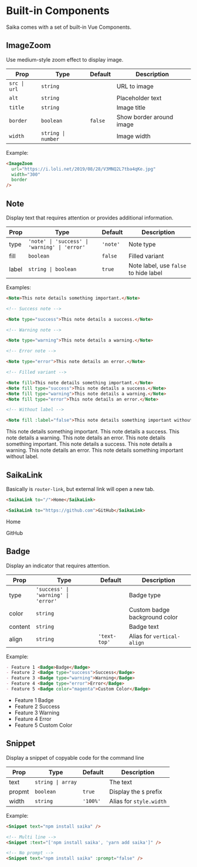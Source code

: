 # Built-in Components

Saika comes with a set of built-in Vue Components.

## ImageZoom

Use medium-style zoom effect to display image.

| Prop         | Type               | Default | Description              |
| ------------ | ------------------ | ------- | ------------------------ |
| `src \| url` | `string`           |         | URL to image             |
| `alt`        | `string`           |         | Placeholder text         |
| `title`      | `string`           |         | Image title              |
| `border`     | `boolean`          | `false` | Show border around image |
| `width`      | `string \| number` |         | Image width              |

Example:

```markdown
<ImageZoom
  url="https://i.loli.net/2019/08/28/V3MNQ2L7tba4qKe.jpg"
  width="300"
  border
/>
```

<ImageZoom
  url="https://i.loli.net/2019/08/28/V3MNQ2L7tba4qKe.jpg"
  width="300"
  border
/>

## Note

Display text that requires attention or provides additional information.

| Prop  | Type                                          | Default  | Description                           |
| ----- | --------------------------------------------- | -------- | ------------------------------------- |
| type  | `'note' \| 'success' \| 'warning' \| 'error'` | `'note'` | Note type                             |
| fill  | `boolean`                                     | `false`  | Filled variant                        |
| label | `string \| boolean`                           | `true`   | Note label, use `false` to hide label |

Examples:

```markdown
<Note>This note details something important.</Note>

<!-- Success note -->

<Note type="success">This note details a success.</Note>

<!-- Warning note -->

<Note type="warning">This note details a warning.</Note>

<!-- Error note -->

<Note type="error">This note details an error.</Note>

<!-- Filled variant -->

<Note fill>This note details something important.</Note>
<Note fill type="success">This note details a success.</Note>
<Note fill type="warning">This note details a warning.</Note>
<Note fill type="error">This note details an error.</Note>

<!-- Without label -->

<Note fill :label="false">This note details something important without label.</Note>
```

<Note>This note details something important.</Note>
<Note type="success">This note details a success.</Note>
<Note type="warning">This note details a warning.</Note>
<Note type="error">This note details an error.</Note>
<Note fill>This note details something important.</Note>
<Note fill type="success">This note details a success.</Note>
<Note fill type="warning">This note details a warning.</Note>
<Note fill type="error">This note details an error.</Note>
<Note fill :label="false">This note details something important without label.</Note>

## SaikaLink

Basically is `router-link`, but external link will open a new tab.

```markdown
<SaikaLink to="/">Home</SaikaLink>

<SaikaLink to="https://github.com">GitHub</SaikaLink>
```

<SaikaLink to="/">Home</SaikaLink>

<SaikaLink to="https://github.com">GitHub</SaikaLink>

## Badge <Badge content="Saika 2.5.0+" />

Display an indicator that requires attention.

| Prop    | Type                                | Default      | Description                   |
| ------- | ----------------------------------- | ------------ | ----------------------------- |
| type    | `'success' \| 'warning' \| 'error'` |              | Badge type                    |
| color   | `string`                            |              | Custom badge background color |
| content | `string`                            |              | Badge text                    |
| align   | `string`                            | `'text-top'` | Alias for `vertical-align`    |

Example:

```markdown
- Feature 1 <Badge>Badge</Badge>
- Feature 2 <Badge type="success">Success</Badge>
- Feature 3 <Badge type="warning">Warning</Badge>
- Feature 4 <Badge type="error">Error</Badge>
- Feature 5 <Badge color="magenta">Custom Color</Badge>
```

- Feature 1 <Badge>Badge</Badge>
- Feature 2 <Badge type="success">Success</Badge>
- Feature 3 <Badge type="warning">Warning</Badge>
- Feature 4 <Badge type="error">Error</Badge>
- Feature 5 <Badge color="magenta">Custom Color</Badge>

## Snippet <Badge content="Saika 2.10.0+" />

Display a snippet of copyable code for the command line

| Prop   | Type              | Default  | Description             |
| ------ | ----------------- | -------- | ----------------------- |
| text   | `string \| array` |          | The text                |
| propmt | `boolean`         | `true`   | Display the `$` prefix  |
| width  | `string`          | `'100%'` | Alias for `style.width` |

Example:

```markdown
<Snippet text="npm install saika" />

<!-- Multi line -->
<Snippet :text="['npm install saika', 'yarn add saika']" />

<!-- No prompt -->
<Snippet text="npm install saika" :prompt="false" />
```

<Snippet text="npm install saika" />

<Snippet :text="['npm install saika', 'yarn add saika']" />

<Snippet text="npm install saika" :prompt="false" />
